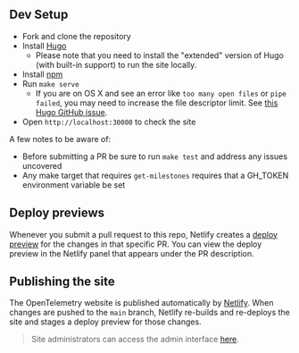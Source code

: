 ## Dev Setup

* Fork and clone the repository
* Install [Hugo](https://gohugo.io/getting-started/installing/#quick-install)
  * Please note that you need to install the "extended" version of Hugo (with built-in support) to run the site locally. 
* Install [npm](https://npmjs.com)
* Run `make serve`
  * If you are on OS X and see an error like `too many open files` or `pipe failed`, you may need to increase the file descriptor limit. See [this Hugo GitHub issue](https://github.com/gohugoio/hugo/issues/6109).
* Open `http://localhost:30000` to check the site

A few notes to be aware of:

* Before submitting a PR be sure to run `make test` and address any issues uncovered
* Any make target that requires `get-milestones` requires that a GH_TOKEN environment variable be set

## Deploy previews

Whenever you submit a pull request to this repo, Netlify creates a [deploy
preview](https://www.netlify.com/blog/2016/07/20/introducing-deploy-previews-in-netlify/)
for the changes in that specific PR. You can view the deploy preview in the
Netlify panel that appears under the PR description.

## Publishing the site

The OpenTelemetry website is published automatically by
[Netlify](https://netlify.com). When changes are pushed to the `main` branch,
Netlify re-builds and re-deploys the site and stages a deploy preview for those
changes.

> Site administrators can access the admin interface
> [here](https://app.netlify.com/sites/opentelemetry/overview).


